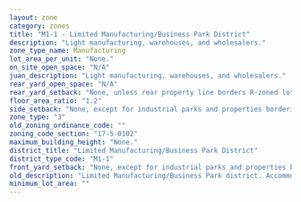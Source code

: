 ```yaml
---
layout: zone
category: zones
title: "M1-1 - Limited Manufacturing/Business Park District"
description: "Light manufacturing, warehouses, and wholesalers."
zone_type_name: Manufacturing
lot_area_per_unit: "None."
on_site_open_space: "N/A"
juan_description: "Light manufacturing, warehouses, and wholesalers."
rear_yard_open_space: "N/A"
rear_yard_setback: "None, unless rear property line borders R-zoned lot&#39;s side or rear property line. Then the minimum setback is 30 ft."
floor_area_ratio: "1.2"
side_setback: "None, except for industrial parks and properties bordering R-zoned lots (see 17-5-0405-A for details)."
zone_type: "3"
old_zoning_ordinance_code: ""
zoning_code_section: "17-5-0102"
maximum_building_height: "None."
district_title: "Limited Manufacturing/Business Park District"
district_type_code: "M1-1"
front_yard_setback: "None, except for industrial parks and properties bordering R-zoned lots (see 17-5-0405-A for details)."
old_description: "Limited Manufacturing/Business Park district. Accommodates low-impact manufacturing, wholesaling, warehousing and distribution activities that occur within enclosed buildings. The district is intended to promote highquality new development and reuse of older industrial buildings."
minimum_lot_area: ""
---
```

